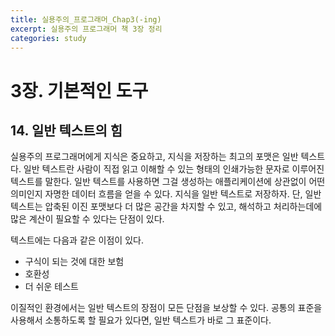 ```yaml
---
title: 실용주의_프로그래머_Chap3(-ing)
excerpt: 실용주의 프로그래머 책 3장 정리
categories: study
---
```


# 3장. 기본적인 도구

## 14. 일반 텍스트의 힘

실용주의 프로그래머에게 지식은 중요하고, 지식을 저장하는 최고의 포맷은 일반 텍스트다. 일반 텍스트란 사람이 직접 읽고 이해할 수 있는 형태의 인쇄가능한 문자로 이루어진 텍스트를 말한다. 일반 텍스트를 사용하면 그걸 생성하는 애플리케이션에 상관없이 어떤 의미인지 자명한 데이터 흐름을 얻을 수 있다. 지식을 일반 텍스트로 저장하자. 단, 일반 텍스트는 압축된 이진 포맷보다 더 많은 공간을 차지할 수 있고, 해석하고 처리하는데에 많은 계산이 필요할 수 있다는 단점이 있다.

텍스트에는 다음과 같은 이점이 있다.

- 구식이 되는 것에 대한 보험
- 호환성
- 더 쉬운 테스트

이질적인 환경에서는 일반 텍스트의 장점이 모든 단점을 보상할 수 있다. 공통의 표준을 사용해서 소통하도록 할 필요가 있다면, 일반 텍스트가 바로 그 표준이다.


